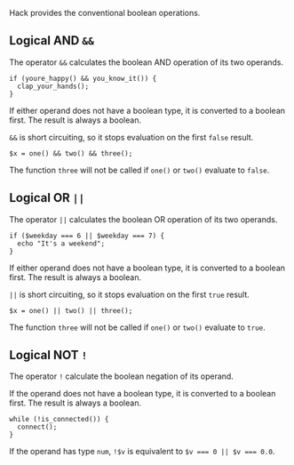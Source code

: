 Hack provides the conventional boolean operations.

## Logical AND `&&`

The operator `&&` calculates the boolean AND operation of its two operands.

```Hack
if (youre_happy() && you_know_it()) {
  clap_your_hands();
}
```

If either operand does not have a boolean type, it is converted to a
boolean first. The result is always a boolean.

`&&` is short circuiting, so it stops evaluation on the first `false`
result.

```
$x = one() && two() && three();
```

The function `three` will not be called if `one()` or `two()` evaluate to `false`.

## Logical OR `||`

The operator `||` calculates the boolean OR operation of its two operands.

```Hack
if ($weekday === 6 || $weekday === 7) {
  echo "It's a weekend";
}
```

If either operand does not have a boolean type, it is converted to a
boolean first. The result is always a boolean.

`||` is short circuiting, so it stops evaluation on the first `true`
result.

```
$x = one() || two() || three();
```

The function `three` will not be called if `one()` or `two()` evaluate to `true`.


## Logical NOT `!`

The operator `!` calculate the boolean negation of its operand.

If the operand does not have a boolean type, it is converted to a
boolean first. The result is always a boolean.

```
while (!is_connected()) {
  connect();
}
```

If the operand has type `num`, `!$v` is equivalent to
`$v === 0 || $v === 0.0`.
